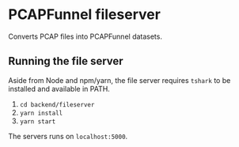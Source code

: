 # PCAPFunnel fileserver

Converts PCAP files into PCAPFunnel datasets.

## Running the file server

Aside from Node and npm/yarn, the file server requires `tshark` to be installed and available in PATH. 

1. `cd backend/fileserver`
2. `yarn install`
3. `yarn start`

The servers runs on `localhost:5000`.
